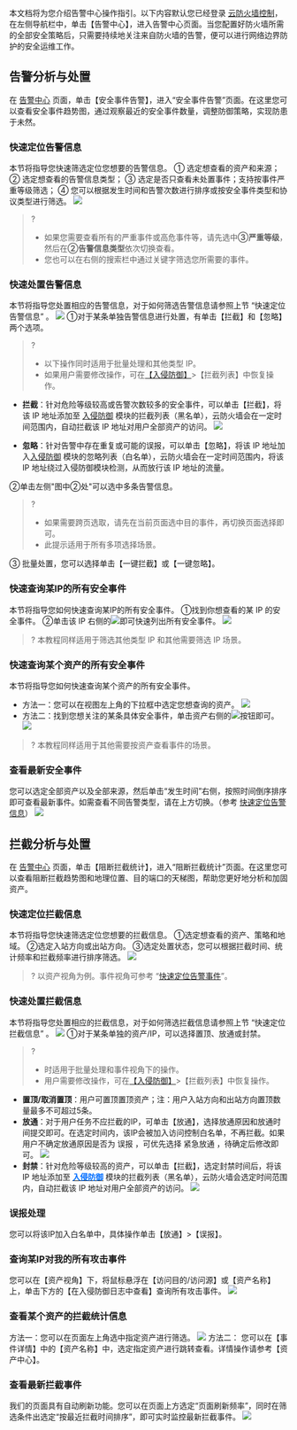 本文档将为您介绍告警中心操作指引。以下内容默认您已经登录 [云防火墙控制](https://console.cloud.tencent.com/cfw/warncenter)，在左侧导航栏中，单击【告警中心】，进入告警中心页面。当您配置好防火墙所需的全部安全策略后，只需要持续地关注来自防火墙的告警，便可以进行网络边界防护的安全运维工作。
## 告警分析与处置
在 [告警中心](https://console.cloud.tencent.com/cfw/warncenter/event) 页面，单击【安全事件告警】，进入“安全事件告警”页面。在这里您可以查看安全事件趋势图，通过观察最近的安全事件数量，调整防御策略，实现防患于未然。
### 快速定位告警信息[](id:kuaisudingweijingao)
本节将指导您快速筛选定位您想要的告警信息。
① 选定想查看的资产和来源；
② 选定想查看的告警信息类型；
③ 选定是否只查看未处置事件；支持按事件严重等级筛选；
④ 您可以根据发生时间和告警次数进行排序或按安全事件类型和协议类型进行筛选。
![](https://main.qcloudimg.com/raw/983705e968aa0872762c177221aeed2d.png)
> ? 
> - 如果您需要查看所有的严重事件或高危事件等，请先选中**③严重等级**，然后在**②告警信息类型**依次切换查看。
> - 您也可以在右侧的搜索栏中通过关键字筛选您所需要的事件。
### 快速处置告警信息
本节将指导您处置相应的告警信息，对于如何筛选告警信息请参照上节 “快速定位告警信息” 。
![](https://main.qcloudimg.com/raw/a0e501691bf9ff6c2b0e68b205c212dd.png)
①对于某条单独告警信息进行处置，有单击【拦截】和【忽略】两个选项。
>? 
>- 以下操作同时适用于批量处理和其他类型 IP。
>- 如果用户需要修改操作，可在[【入侵防御】](https://console.cloud.tencent.com/cfw/ips)>【拦截列表】中恢复操作。

  - **拦截**：针对危险等级较高或告警次数较多的安全事件，可以单击【拦截】，将该 IP 地址添加至 [入侵防御](https://console.cloud.tencent.com/cfw/ips) 模块的拦截列表（黑名单），云防火墙会在一定时间范围内，自动拦截该 IP 地址对用户全部资产的访问。
![](https://main.qcloudimg.com/raw/29c9fd9224d9baffb6c4f960893a5f44.png)
 
- **忽略**：针对告警中存在重复或可能的误报，可以单击【忽略】，将该 IP 地址加入[入侵防御](https://console.cloud.tencent.com/cfw/ips) 模块的忽略列表（白名单），云防火墙会在一定时间范围内，将该 IP 地址绕过入侵防御模块检测，从而放行该 IP 地址的流量。

②单击左侧"图中②处"可以选中多条告警信息。
> ? 
> - 如果需要跨页选取，请先在当前页面选中目的事件，再切换页面选择即可。
>-  此提示适用于所有多项选择场景。
>
③ 批量处置，您可以选择单击【一键拦截】或【一键忽略】。

### 快速查询某IP的所有安全事件
本节将指导您如何快速查询某IP的所有安全事件。
①找到你想查看的某 IP 的安全事件。
②单击该 IP 右侧的![](https://main.qcloudimg.com/raw/93468c10726b1e12ef8b3d0d98063cb4.png)即可快速列出所有安全事件。
![](https://main.qcloudimg.com/raw/9f75c645e3666db88ba9aefd945b4a7a.png)

>? 本教程同样适用于筛选其他类型 IP 和其他需要筛选 IP 场景。
### 快速查询某个资产的所有安全事件
本节将指导您如何快速查询某个资产的所有安全事件。
- 方法一：您可以在视图左上角的下拉框中选定您想查询的资产。
![](https://main.qcloudimg.com/raw/96e0a485d3bded8ec9e15d6decebb9fd.png)
- 方法二：找到您想关注的某条具体安全事件，单击资产右侧的![](https://main.qcloudimg.com/raw/a6e0dab1d7ed30366506e87777c5a61e.jpg)按钮即可。
![](https://main.qcloudimg.com/raw/a0ffa45beac8e9175f9d4147a8fed777.png)
> ? 本教程同样适用于其他需要按资产查看事件的场景。

### 查看最新安全事件
您可以选定全部资产以及全部来源，然后单击“发生时间”右侧，按照时间倒序排序即可查看最新事件。如需查看不同告警类型，请在上方切换。（参考 [快速定位告警信息](kuaisudingweijingao)）
![](https://main.qcloudimg.com/raw/3751c1b5dcb9fdbd6a341865387f0430.png)

## 拦截分析与处置
在 [告警中心](https://console.cloud.tencent.com/cfw/warncenter/event) 页面，单击【阻断拦截统计】，进入“阻断拦截统计”页面。在这里您可以查看阻断拦截趋势图和地理位置、目的端口的天梯图，帮助您更好地分析和加固资产。
### 快速定位拦截信息
本节将指导您快速筛选定位您想要的拦截信息。
①选定想查看的资产、策略和地域。
②选定入站方向或出站方向。
③选定处置状态，您可以根据拦截时间、统计频率和拦截频率进行排序筛选。
![](https://main.qcloudimg.com/raw/df010c90cf5eda8b255f133a3ca8320b.png)
> ? 以资产视角为例。事件视角可参考 “[快速定位告警事件]()”。
### 快速处置拦截信息
本节将指导您处置相应的拦截信息，对于如何筛选拦截信息请参照上节 “快速定位拦截信息” 。
![](https://main.qcloudimg.com/raw/2f905018f0d2301ebe982f0cc8740e41.png)
①对于某条单独的资产/IP，可以选择置顶、放通或封禁。
> ? 
> - 时适用于批量处理和事件视角下的操作。
> - 用户需要修改操作，可在[【入侵防御】](https://console.cloud.tencent.com/cfw/ips)>【拦截列表】中恢复操作。

- **置顶/取消置顶**：用户可置顶置顶资产；注：用户入站方向和出站方向置顶数量最多不可超过5条。
- **放通**：对于用户任务不应拦截的IP，可单击【放通】，选择放通原因和放通时间提交即可。在选定时间内，该IP会被加入访问控制白名单，不再拦截。如果用户不确定放通原因是否为 误报 ，可优先选择 紧急放通 ，待确定后修改即可。
![](https://main.qcloudimg.com/raw/9e89eee3547ab8b22bcc340bf06b194e.png)
- **封禁**：针对危险等级较高的资产，可以单击【拦截】，选定封禁时间后，将该 IP 地址添加至 [<font color=#006EFF>**入侵防御**</font>](https://console.cloud.tencent.com/cfw/ips) 模块的拦截列表（黑名单），云防火墙会选定时间范围内，自动拦截该 IP 地址对用户全部资产的访问。
![](https://main.qcloudimg.com/raw/975972328aae9fca598414e39008c41a.png)
### 误报处理
您可以将该IP加入白名单中，具体操作单击【放通】>【误报】。
### 查询某IP对我的所有攻击事件
您可以在【资产视角】下，将鼠标悬浮在【访问目的/访问源】或【资产名称】上，单击下方的【在入侵防御日志中查看】查询所有攻击事件。
![](https://main.qcloudimg.com/raw/789d532414f1929857711a43b33aee9b.png)
### 查看某个资产的拦截统计信息
方法一：您可以在页面左上角选中指定资产进行筛选。
![](https://main.qcloudimg.com/raw/820a2ca066e4589f27fe409bf676a197.png)
方法二：
您可以在【事件详情】中的【资产名称】中，选定指定资产进行跳转查看。详情操作请参考【资产中心】。
### 查看最新拦截事件
我们的页面具有自动刷新功能。您可以在页面上方选定“页面刷新频率”，同时在筛选条件出选定“按最近拦截时间排序”，即可实时监控最新拦截事件。
![](https://main.qcloudimg.com/raw/ea92c5a7721de43db20d201fdea42d92.png)
